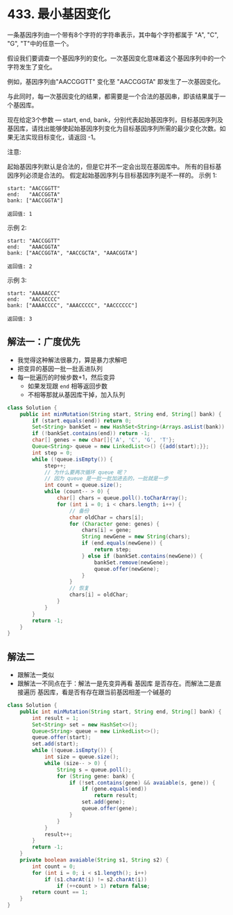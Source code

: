 # 433. 最小基因变化
一条基因序列由一个带有8个字符的字符串表示，其中每个字符都属于 "A", "C", "G", "T"中的任意一个。

假设我们要调查一个基因序列的变化。一次基因变化意味着这个基因序列中的一个字符发生了变化。

例如，基因序列由"AACCGGTT" 变化至 "AACCGGTA" 即发生了一次基因变化。

与此同时，每一次基因变化的结果，都需要是一个合法的基因串，即该结果属于一个基因库。

现在给定3个参数 — start, end, bank，分别代表起始基因序列，目标基因序列及基因库，请找出能够使起始基因序列变化为目标基因序列所需的最少变化次数。如果无法实现目标变化，请返回 -1。

注意:

起始基因序列默认是合法的，但是它并不一定会出现在基因库中。
所有的目标基因序列必须是合法的。
假定起始基因序列与目标基因序列是不一样的。
示例 1:
```
start: "AACCGGTT"
end:   "AACCGGTA"
bank: ["AACCGGTA"]

返回值: 1
```

示例 2:
```
start: "AACCGGTT"
end:   "AAACGGTA"
bank: ["AACCGGTA", "AACCGCTA", "AAACGGTA"]

返回值: 2
```

示例 3:
```
start: "AAAAACCC"
end:   "AACCCCCC"
bank: ["AAAACCCC", "AAACCCCC", "AACCCCCC"]

返回值: 3
```

## 解法一：广度优先
- 我觉得这种解法很暴力，算是暴力求解吧
- 把变异的基因一批一批丢进队列
- 每一批遍历的时候步数+1，然后变异
    - 如果发现跟 `end` 相等返回步数
    - 不相等那就从基因库干掉，加入队列

``` java
class Solution {
    public int minMutation(String start, String end, String[] bank) {
        if (start.equals(end)) return 0;
        Set<String> bankSet = new HashSet<String>(Arrays.asList(bank)) {{remove(start);}};
        if (!bankSet.contains(end)) return -1;
        char[] genes = new char[]{'A', 'C', 'G', 'T'};
        Queue<String> queue = new LinkedList<>() {{add(start);}};
        int step = 0;
        while (!queue.isEmpty()) {
            step++;
            // 为什么要两次循环 queue 呢？
            // 因为 queue 是一批一批加进去的，一批就是一步
            int count = queue.size();
            while (count-- > 0) {
                char[] chars = queue.poll().toCharArray();
                for (int i = 0; i < chars.length; i++) {
                    // 备份
                    char oldChar = chars[i];
                    for (Character gene: genes) {
                        chars[i] = gene;
                        String newGene = new String(chars);
                        if (end.equals(newGene)) {
                            return step;
                        } else if (bankSet.contains(newGene)) {
                            bankSet.remove(newGene);
                            queue.offer(newGene);
                        }
                    }
                    // 恢复
                    chars[i] = oldChar;
                }
            }
        }
        return -1;
    }
}
```

## 解法二
- 跟解法一类似
- 跟解法一不同点在于：解法一是先变异再看 基因库 是否存在。而解法二是直接遍历 基因库，看是否有存在跟当前基因相差一个碱基的

```java
class Solution {
    public int minMutation(String start, String end, String[] bank) {
        int result = 1;
        Set<String> set = new HashSet<>();
        Queue<String> queue = new LinkedList<>();
        queue.offer(start);
        set.add(start);
        while (!queue.isEmpty()) {
            int size = queue.size();
            while (size-- > 0) {
                String s = queue.poll();
                for (String gene: bank) {                    
                    if (!set.contains(gene) && avaiable(s, gene)) {
                        if (gene.equals(end))
                            return result;
                        set.add(gene);
                        queue.offer(gene);
                    }
                }
            }
            result++;
        }
        return -1;
    }
    private boolean avaiable(String s1, String s2) {
        int count = 0;
        for (int i = 0; i < s1.length(); i++)
            if (s1.charAt(i) != s2.charAt(i))
                if (++count > 1) return false;
        return count == 1;
    }
}
```
